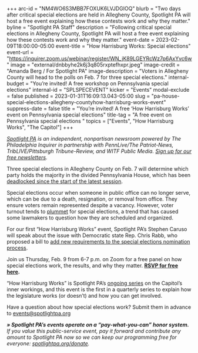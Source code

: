 +++
arc-id = "NM4WO6S3MBB7FOXUK6LVJDGIOQ"
blurb = "Two days after critical special elections are held in Allegheny County, Spotlight PA will host a free event explaining how these contests work and why they matter."
byline = "Spotlight PA Staff"
description = "Following critical special elections in Allegheny County, Spotlight PA will host a free event explaining how these contests work and why they matter."
event-date = 2023-02-09T18:00:00-05:00
event-title = "How Harrisburg Works: Special elections"
event-url = "https://inquirer.zoom.us/webinar/register/WN_jK89LGEYRcWz7p6AxYvc6w"
image = "external/dnbbyhe2k6j3q805rxptefhxpr.jpeg"
image-credit = "Amanda Berg / For Spotlight PA"
image-description = "Voters in Allegheny County will head to the polls on Feb. 7 for three special elections."
internal-budget = "You’re invited! A free workshop on Pennsylvania special elections"
internal-id = "SPLSPECEVENT"
kicker = "Events"
modal-exclude = false
published = 2023-01-31T16:09:13.043-05:00
slug = "pa-house-special-elections-allegheny-countyhow-harrisburg-works-event"
suppress-date = false
title = "You’re invited! A free ‘How Harrisburg Works’ event on Pennsylvania special elections"
title-tag = "A free event on Pennsylvania special elections "
topics = ["Events", "How Harrisburg Works", "The Capitol"]
+++

<a href="https://www.spotlightpa.org/"><i>Spotlight PA</i></a><i> is an independent, nonpartisan newsroom powered by The Philadelphia Inquirer in partnership with PennLive/The Patriot-News, TribLIVE/Pittsburgh Tribune-Review, and WITF Public Media. </i><a href="https://www.spotlightpa.org/newsletters"><i>Sign up for our free newsletters</i></a><i>.</i>

Three special elections in Allegheny County on Feb. 7 will determine which party holds the majority in the divided Pennsylvania House, which has been <a href="https://www.spotlightpa.org/news/2023/01/pennsylvania-house-rozzi-deadlock-amendment/">deadlocked since the start of the latest session</a>.

Special elections occur when someone in public office can no longer serve, which can be due to a death, resignation, or removal from office. They ensure voters remain represented despite a vacancy. However, voter turnout tends to <a href="https://www.penncapital-star.com/government-politics/representing-a-majority-elected-by-a-minority-how-low-voter-turnout-helped-republicans-in-a-pair-of-special-senate-elections/" target="_blank">plummet</a> for special elections, a trend that has caused some lawmakers to question how they are scheduled and organized.

<script src="https://www.spotlightpa.org/embed.js" async></script><div data-spl-embed-version="1" data-spl-src="https://www.spotlightpa.org/embeds/newsletter/"></div>


For our first “How Harrisburg Works” event, Spotlight PA’s Stephen Caruso will speak about the issue with Democratic state Rep. Chris Rabb, who proposed a bill to <a href="https://www.spotlightpa.org/news/2020/02/pennsylvania-legislature-retirements-resignations-special-elections/">add new requirements to the special elections nomination process</a>.

Join us Thursday, Feb. 9 from 6-7 p.m. on Zoom for a free panel on how special elections work, the results, and why they matter. <a href="https://inquirer.zoom.us/webinar/register/WN_jK89LGEYRcWz7p6AxYvc6w"><b>RSVP for free here</b></a><b>.</b>

“How Harrisburg Works” is Spotlight PA’s <a href="https://www.spotlightpa.org/topics/how-harrisburg-works/">ongoing series</a> on the Capitol’s inner workings, and this event is the first in a quarterly series to explain how the legislature works (or doesn’t) and how you can get involved.

Have a question about how special elections work? Submit them in advance to <a href="mailto:events@spotlightpa.org">events@spotlightpa.org</a>

<i><b>» Spotlight PA’s events operate on a “pay-what-you-can” honor system.</b></i><i> If you value this public-service event, pay it forward and contribute any amount to Spotlight PA now so we can keep our programming free for everyone: </i><a href="http://spotlightpa.org/donate"><i>spotlightpa.org/donate</i></a><i>.</i>
